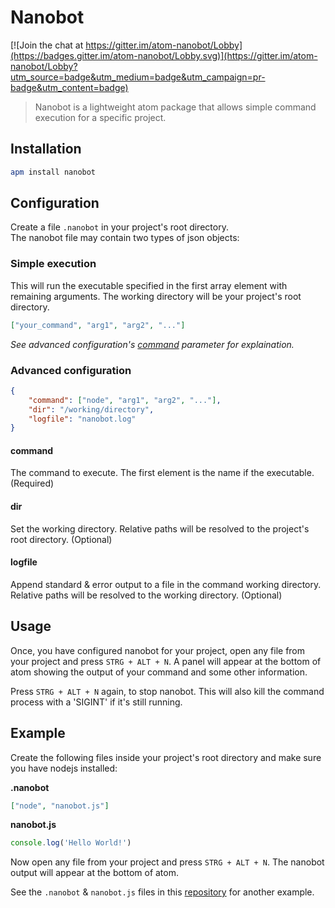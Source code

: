 # Nanobot

[![Join the chat at https://gitter.im/atom-nanobot/Lobby](https://badges.gitter.im/atom-nanobot/Lobby.svg)](https://gitter.im/atom-nanobot/Lobby?utm_source=badge&utm_medium=badge&utm_campaign=pr-badge&utm_content=badge)
> Nanobot is a lightweight atom package that allows simple command execution for a specific project.



## Installation
```bash
apm install nanobot
```



## Configuration
Create a file `.nanobot` in your project's root directory.<br/>
The nanobot file may contain two types of json objects:

### Simple execution
This will run the executable specified in the first array element with remaining arguments.
The working directory will be your project's root directory.
```json
["your_command", "arg1", "arg2", "..."]
```
_See advanced configuration's [command](#command) parameter for explaination._

### Advanced configuration
```json
{
    "command": ["node", "arg1", "arg2", "..."],
    "dir": "/working/directory",
    "logfile": "nanobot.log"
}
```
#### command
The command to execute. The first element is the name if the executable. (Required)

#### dir
Set the working directory. Relative paths will be resolved to the project's root directory. (Optional)

#### logfile
Append standard & error output to a file in the command working directory. Relative paths will be resolved to the working directory. (Optional)



## Usage
Once, you have configured nanobot for your project, open any file from your
project and press `STRG + ALT + N`. A panel will appear at the bottom of atom
showing the output of your command and some other information.

Press `STRG + ALT + N` again, to stop nanobot. This will also kill the command
process with a 'SIGINT' if it's still running.



## Example

Create the following files inside your project's root directory and make sure you have nodejs installed:

**.nanobot**
```json
["node", "nanobot.js"]
```
**nanobot.js**
```js
console.log('Hello World!')
```

Now open any file from your project and press `STRG + ALT + N`. The nanobot output will appear at the bottom of atom.

See the `.nanobot` & `nanobot.js` files in this [repository](https://github.com/MaxPolster/nanobot) for another example.
